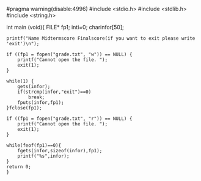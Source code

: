 #pragma warning(disable:4996)
#include <stdio.h>
#include <stdlib.h>
#include <string.h>
	
int main (void){
	FILE* fp1;
	inti=0;
	charinfor[50];

	printf("Name Midtermscore Finalscore(if you want to exit please write 'exit')\n");
	
	if ((fp1 = fopen("grade.txt", "w")) == NULL) {
		printf("Cannot open the file. ");
		exit(1);
	}

	while(1) {
		gets(infor);
		if(strcmp(infor,"exit")==0)
			break;
		fputs(infor,fp1);
	}fclose(fp1);
	
	if ((fp1 = fopen("grade.txt", "r")) == NULL) {
		printf("Cannot open the file. ");
		exit(1);
	}

	while(feof(fp1)==0){	
		fgets(infor,sizeof(infor),fp1);
		printf("%s",infor);
	}
	return 0;
	}

